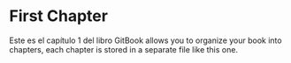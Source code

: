 # First Chapter

Este es el capítulo 1 del libro
GitBook allows you to organize your book into chapters, each chapter is stored in a separate file like this one.

